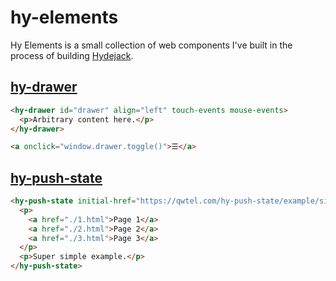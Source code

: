 # hy-elements

Hy Elements is a small collection of web components I've built in the process of building [Hydejack](https://hydejack.com/).  


## [hy-drawer](https://www.webcomponents.org/element/hy-drawer)

<!--
```
<custom-element-demo height="250">
  <template>
    <script src="https://unpkg.com/@webcomponents/webcomponentsjs@1.1.0"></script>
    <link rel="import" href="https://unpkg.com/hy-drawer/dist/webcomponent/hy-drawer.html">
    <next-code-block></next-code-block>
  </template>
</custom-element-demo>
```
-->
```html
<hy-drawer id="drawer" align="left" touch-events mouse-events>
  <p>Arbitrary content here.</p>
</hy-drawer>

<a onclick="window.drawer.toggle()">☰</a>
```

## [hy-push-state](https://www.webcomponents.org/element/hy-push-state)

<!--
```
<custom-element-demo>
  <template>
    <script src="https://unpkg.com/@webcomponents/webcomponentsjs@1.1.0"></script>
    <link rel="import" href="https://unpkg.com/hy-push-state/dist/webcomponent/hy-push-state.html">
    <next-code-block></next-code-block>
  </template>
</custom-element-demo>
```
-->
```html
<hy-push-state initial-href="https://qwtel.com/hy-push-state/example/simple/" prefetch>
  <p>
    <a href="./1.html">Page 1</a>
    <a href="./2.html">Page 2</a>
    <a href="./3.html">Page 3</a>
  </p>
  <p>Super simple example.</p>
</hy-push-state>
```
